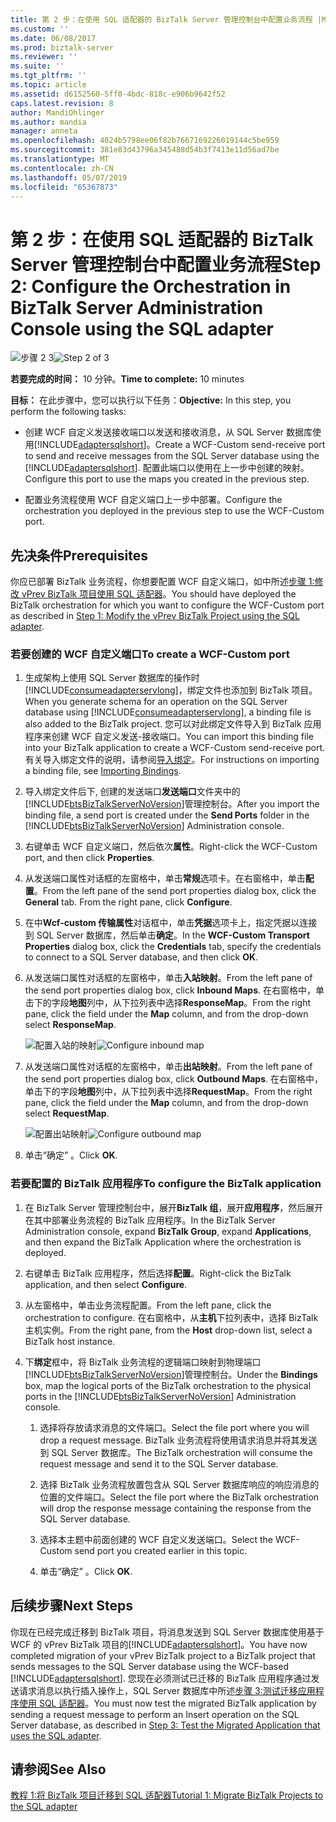 ```yaml
---
title: 第 2 步：在使用 SQL 适配器的 BizTalk Server 管理控制台中配置业务流程 |Microsoft Docs
ms.custom: ''
ms.date: 06/08/2017
ms.prod: biztalk-server
ms.reviewer: ''
ms.suite: ''
ms.tgt_pltfrm: ''
ms.topic: article
ms.assetid: d6152560-5ff0-4bdc-818c-e906b9642f52
caps.latest.revision: 8
author: MandiOhlinger
ms.author: mandia
manager: anneta
ms.openlocfilehash: 4024b5798ee06f82b7667169226019144c5be959
ms.sourcegitcommit: 381e83d43796a345488d54b3f7413e11d56ad7be
ms.translationtype: MT
ms.contentlocale: zh-CN
ms.lasthandoff: 05/07/2019
ms.locfileid: "65367873"
---
```

# <a name="step-2-configure-the-orchestration-in-biztalk-server-administration-console-using-the-sql-adapter"></a><span data-ttu-id="add0f-102">第 2 步：在使用 SQL 适配器的 BizTalk Server 管理控制台中配置业务流程</span><span class="sxs-lookup"><span data-stu-id="add0f-102">Step 2: Configure the Orchestration in BizTalk Server Administration Console using the SQL adapter</span></span>
<span data-ttu-id="add0f-103">![步骤 2 3](../../adapters-and-accelerators/adapter-oracle-database/media/step-2of3.gif "Step_2of3")</span><span class="sxs-lookup"><span data-stu-id="add0f-103">![Step 2 of 3](../../adapters-and-accelerators/adapter-oracle-database/media/step-2of3.gif "Step_2of3")</span></span>  
  
 <span data-ttu-id="add0f-104">**若要完成的时间：** 10 分钟。</span><span class="sxs-lookup"><span data-stu-id="add0f-104">**Time to complete:** 10 minutes</span></span>  
  
 <span data-ttu-id="add0f-105">**目标：** 在此步骤中，您可以执行以下任务：</span><span class="sxs-lookup"><span data-stu-id="add0f-105">**Objective:** In this step, you perform the following tasks:</span></span>  
  
- <span data-ttu-id="add0f-106">创建 WCF 自定义发送接收端口以发送和接收消息，从 SQL Server 数据库使用[!INCLUDE[adaptersqlshort](../../includes/adaptersqlshort-md.md)]。</span><span class="sxs-lookup"><span data-stu-id="add0f-106">Create a WCF-Custom send-receive port to send and receive messages from the SQL Server database using the [!INCLUDE[adaptersqlshort](../../includes/adaptersqlshort-md.md)].</span></span> <span data-ttu-id="add0f-107">配置此端口以使用在上一步中创建的映射。</span><span class="sxs-lookup"><span data-stu-id="add0f-107">Configure this port to use the maps you created in the previous step.</span></span>  
  
- <span data-ttu-id="add0f-108">配置业务流程使用 WCF 自定义端口上一步中部署。</span><span class="sxs-lookup"><span data-stu-id="add0f-108">Configure the orchestration you deployed in the previous step to use the WCF-Custom port.</span></span>  
  
## <a name="prerequisites"></a><span data-ttu-id="add0f-109">先决条件</span><span class="sxs-lookup"><span data-stu-id="add0f-109">Prerequisites</span></span>  
 <span data-ttu-id="add0f-110">你应已部署 BizTalk 业务流程，你想要配置 WCF 自定义端口，如中所述[步骤 1:修改 vPrev BizTalk 项目使用 SQL 适配器](../../adapters-and-accelerators/adapter-sql/step-1-modify-the-vprev-biztalk-project-using-the-sql-adapter.md)。</span><span class="sxs-lookup"><span data-stu-id="add0f-110">You should have deployed the BizTalk orchestration for which you want to configure the WCF-Custom port as described in [Step 1: Modify the vPrev BizTalk Project using the SQL adapter](../../adapters-and-accelerators/adapter-sql/step-1-modify-the-vprev-biztalk-project-using-the-sql-adapter.md).</span></span>  
  
### <a name="to-create-a-wcf-custom-port"></a><span data-ttu-id="add0f-111">若要创建的 WCF 自定义端口</span><span class="sxs-lookup"><span data-stu-id="add0f-111">To create a WCF-Custom port</span></span>  
  
1. <span data-ttu-id="add0f-112">生成架构上使用 SQL Server 数据库的操作时[!INCLUDE[consumeadapterservlong](../../includes/consumeadapterservlong-md.md)]，绑定文件也添加到 BizTalk 项目。</span><span class="sxs-lookup"><span data-stu-id="add0f-112">When you generate schema for an operation on the SQL Server database using [!INCLUDE[consumeadapterservlong](../../includes/consumeadapterservlong-md.md)], a binding file is also added to the BizTalk project.</span></span> <span data-ttu-id="add0f-113">您可以对此绑定文件导入到 BizTalk 应用程序来创建 WCF 自定义发送-接收端口。</span><span class="sxs-lookup"><span data-stu-id="add0f-113">You can import this binding file into your BizTalk application to create a WCF-Custom send-receive port.</span></span> <span data-ttu-id="add0f-114">有关导入绑定文件的说明，请参阅[导入绑定](http://msdn.microsoft.com/library/48de3a04-4ce8-4ba9-91b6-7e125689fd53)。</span><span class="sxs-lookup"><span data-stu-id="add0f-114">For instructions on importing a binding file, see [Importing Bindings](http://msdn.microsoft.com/library/48de3a04-4ce8-4ba9-91b6-7e125689fd53).</span></span>  
  
2. <span data-ttu-id="add0f-115">导入绑定文件后下, 创建的发送端口**发送端口**文件夹中的[!INCLUDE[btsBizTalkServerNoVersion](../../includes/btsbiztalkservernoversion-md.md)]管理控制台。</span><span class="sxs-lookup"><span data-stu-id="add0f-115">After you import the binding file, a send port is created under the **Send Ports** folder in the [!INCLUDE[btsBizTalkServerNoVersion](../../includes/btsbiztalkservernoversion-md.md)] Administration console.</span></span>  
  
3. <span data-ttu-id="add0f-116">右键单击 WCF 自定义端口，然后依次**属性**。</span><span class="sxs-lookup"><span data-stu-id="add0f-116">Right-click the WCF-Custom port, and then click **Properties**.</span></span>  
  
4. <span data-ttu-id="add0f-117">从发送端口属性对话框的左窗格中，单击**常规**选项卡。在右窗格中，单击**配置**。</span><span class="sxs-lookup"><span data-stu-id="add0f-117">From the left pane of the send port properties dialog box, click the **General** tab. From the right pane, click **Configure**.</span></span>  
  
5. <span data-ttu-id="add0f-118">在中**Wcf-custom 传输属性**对话框中，单击**凭据**选项卡上，指定凭据以连接到 SQL Server 数据库，然后单击**确定**。</span><span class="sxs-lookup"><span data-stu-id="add0f-118">In the **WCF-Custom Transport Properties** dialog box, click the **Credentials** tab, specify the credentials to connect to a SQL Server database, and then click **OK**.</span></span>  
  
6. <span data-ttu-id="add0f-119">从发送端口属性对话框的左窗格中，单击**入站映射**。</span><span class="sxs-lookup"><span data-stu-id="add0f-119">From the left pane of the send port properties dialog box, click **Inbound Maps**.</span></span> <span data-ttu-id="add0f-120">在右窗格中，单击下的字段**地图**列中，从下拉列表中选择**ResponseMap**。</span><span class="sxs-lookup"><span data-stu-id="add0f-120">From the right pane, click the field under the **Map** column, and from the drop-down select **ResponseMap**.</span></span>  
  
    <span data-ttu-id="add0f-121">![配置入站的映射](../../adapters-and-accelerators/adapter-sql/media/21e5a23c-7319-4324-8f09-52118ebeeea9.gif "21e5a23c-7319-4324-8f09-52118ebeeea9")</span><span class="sxs-lookup"><span data-stu-id="add0f-121">![Configure inbound map](../../adapters-and-accelerators/adapter-sql/media/21e5a23c-7319-4324-8f09-52118ebeeea9.gif "21e5a23c-7319-4324-8f09-52118ebeeea9")</span></span>  
  
7. <span data-ttu-id="add0f-122">从发送端口属性对话框的左窗格中，单击**出站映射**。</span><span class="sxs-lookup"><span data-stu-id="add0f-122">From the left pane of the send port properties dialog box, click **Outbound Maps**.</span></span> <span data-ttu-id="add0f-123">在右窗格中，单击下的字段**地图**列中，从下拉列表中选择**RequestMap**。</span><span class="sxs-lookup"><span data-stu-id="add0f-123">From the right pane, click the field under the **Map** column, and from the drop-down select **RequestMap**.</span></span>  
  
    <span data-ttu-id="add0f-124">![配置出站映射](../../adapters-and-accelerators/adapter-sql/media/5b54e09b-8784-4df6-a279-e8aed813114e.gif "5b54e09b-8784-4df6-a279-e8aed813114e")</span><span class="sxs-lookup"><span data-stu-id="add0f-124">![Configure outbound map](../../adapters-and-accelerators/adapter-sql/media/5b54e09b-8784-4df6-a279-e8aed813114e.gif "5b54e09b-8784-4df6-a279-e8aed813114e")</span></span>  
  
8. <span data-ttu-id="add0f-125">单击“确定” 。</span><span class="sxs-lookup"><span data-stu-id="add0f-125">Click **OK**.</span></span>  
  
### <a name="to-configure-the-biztalk-application"></a><span data-ttu-id="add0f-126">若要配置的 BizTalk 应用程序</span><span class="sxs-lookup"><span data-stu-id="add0f-126">To configure the BizTalk application</span></span>  
  
1. <span data-ttu-id="add0f-127">在 BizTalk Server 管理控制台中，展开**BizTalk 组**，展开**应用程序**，然后展开在其中部署业务流程的 BizTalk 应用程序。</span><span class="sxs-lookup"><span data-stu-id="add0f-127">In the BizTalk Server Administration console, expand **BizTalk Group**, expand **Applications**, and then expand the BizTalk Application where the orchestration is deployed.</span></span>  
  
2. <span data-ttu-id="add0f-128">右键单击 BizTalk 应用程序，然后选择**配置**。</span><span class="sxs-lookup"><span data-stu-id="add0f-128">Right-click the BizTalk application, and then select **Configure**.</span></span>  
  
3. <span data-ttu-id="add0f-129">从左窗格中，单击业务流程配置。</span><span class="sxs-lookup"><span data-stu-id="add0f-129">From the left pane, click the orchestration to configure.</span></span> <span data-ttu-id="add0f-130">在右窗格中，从**主机**下拉列表中，选择 BizTalk 主机实例。</span><span class="sxs-lookup"><span data-stu-id="add0f-130">From the right pane, from the **Host** drop-down list, select a BizTalk host instance.</span></span>  
  
4. <span data-ttu-id="add0f-131">下**绑定**框中，将 BizTalk 业务流程的逻辑端口映射到物理端口[!INCLUDE[btsBizTalkServerNoVersion](../../includes/btsbiztalkservernoversion-md.md)]管理控制台。</span><span class="sxs-lookup"><span data-stu-id="add0f-131">Under the **Bindings** box, map the logical ports of the BizTalk orchestration to the physical ports in the [!INCLUDE[btsBizTalkServerNoVersion](../../includes/btsbiztalkservernoversion-md.md)] Administration console.</span></span>  
  
   1.  <span data-ttu-id="add0f-132">选择将存放请求消息的文件端口。</span><span class="sxs-lookup"><span data-stu-id="add0f-132">Select the file port where you will drop a request message.</span></span> <span data-ttu-id="add0f-133">BizTalk 业务流程将使用请求消息并将其发送到 SQL Server 数据库。</span><span class="sxs-lookup"><span data-stu-id="add0f-133">The BizTalk orchestration will consume the request message and send it to the SQL Server database.</span></span>  
  
   2.  <span data-ttu-id="add0f-134">选择 BizTalk 业务流程放置包含从 SQL Server 数据库响应的响应消息的位置的文件端口。</span><span class="sxs-lookup"><span data-stu-id="add0f-134">Select the file port where the BizTalk orchestration will drop the response message containing the response from the SQL Server database.</span></span>  
  
   3.  <span data-ttu-id="add0f-135">选择本主题中前面创建的 WCF 自定义发送端口。</span><span class="sxs-lookup"><span data-stu-id="add0f-135">Select the WCF-Custom send port you created earlier in this topic.</span></span>  
  
   4.  <span data-ttu-id="add0f-136">单击“确定” 。</span><span class="sxs-lookup"><span data-stu-id="add0f-136">Click **OK**.</span></span>  
  
## <a name="next-steps"></a><span data-ttu-id="add0f-137">后续步骤</span><span class="sxs-lookup"><span data-stu-id="add0f-137">Next Steps</span></span>  
 <span data-ttu-id="add0f-138">你现在已经完成迁移到 BizTalk 项目，将消息发送到 SQL Server 数据库使用基于 WCF 的 vPrev BizTalk 项目的[!INCLUDE[adaptersqlshort](../../includes/adaptersqlshort-md.md)]。</span><span class="sxs-lookup"><span data-stu-id="add0f-138">You have now completed migration of your vPrev BizTalk project to a BizTalk project that sends messages to the SQL Server database using the WCF-based [!INCLUDE[adaptersqlshort](../../includes/adaptersqlshort-md.md)].</span></span> <span data-ttu-id="add0f-139">您现在必须测试已迁移的 BizTalk 应用程序通过发送请求消息以执行插入操作上，SQL Server 数据库中所述[步骤 3:测试迁移应用程序使用 SQL 适配器](../../adapters-and-accelerators/adapter-sql/step-3-test-the-migrated-application-that-uses-the-sql-adapter.md)。</span><span class="sxs-lookup"><span data-stu-id="add0f-139">You must now test the migrated BizTalk application by sending a request message to perform an Insert operation on the SQL Server database, as described in [Step 3: Test the Migrated Application that uses the SQL adapter](../../adapters-and-accelerators/adapter-sql/step-3-test-the-migrated-application-that-uses-the-sql-adapter.md).</span></span>  
  
## <a name="see-also"></a><span data-ttu-id="add0f-140">请参阅</span><span class="sxs-lookup"><span data-stu-id="add0f-140">See Also</span></span>  
 [<span data-ttu-id="add0f-141">教程 1:将 BizTalk 项目迁移到 SQL 适配器</span><span class="sxs-lookup"><span data-stu-id="add0f-141">Tutorial 1: Migrate BizTalk Projects to the SQL adapter</span></span>](../../adapters-and-accelerators/adapter-sql/tutorial-1-migrate-biztalk-projects-to-the-sql-adapter.md)